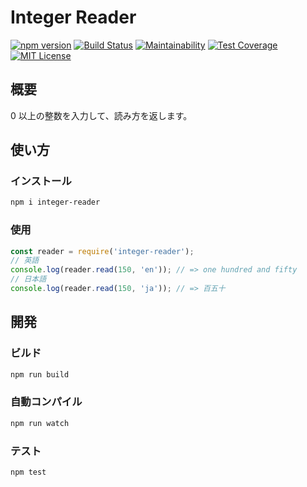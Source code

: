 # Integer Reader

[![npm version](https://badge.fury.io/js/integer-reader.svg)](https://badge.fury.io/js/integer-reader) [![Build Status](https://travis-ci.org/pb10001/integer-reader.svg?branch=master)](https://travis-ci.org/pb10001/integer-reader) [![Maintainability](https://api.codeclimate.com/v1/badges/18fb8ee4a3e70f94a644/maintainability)](https://codeclimate.com/github/pb10001/integer-reader/maintainability) [![Test Coverage](https://api.codeclimate.com/v1/badges/18fb8ee4a3e70f94a644/test_coverage)](https://codeclimate.com/github/pb10001/integer-reader/test_coverage) [![MIT License](http://img.shields.io/badge/license-MIT-blue.svg?style=flat)](LICENSE)

## 概要

0 以上の整数を入力して、読み方を返します。

## 使い方

### インストール

```sh
npm i integer-reader
```

### 使用

```javascript
const reader = require('integer-reader');
// 英語
console.log(reader.read(150, 'en')); // => one hundred and fifty
// 日本語
console.log(reader.read(150, 'ja')); // => 百五十
```

## 開発

### ビルド

```sh
npm run build
```

### 自動コンパイル

```sh
npm run watch
```

### テスト

```sh
npm test
```
